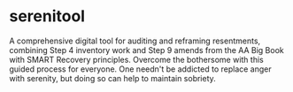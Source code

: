 # serenitool
A comprehensive digital tool for auditing and reframing resentments, combining Step 4 inventory work and Step 9 amends from the AA Big Book with SMART Recovery principles.  Overcome the bothersome with this guided process for everyone. One needn't be addicted to replace anger with serenity, but doing so can help to maintain sobriety.
